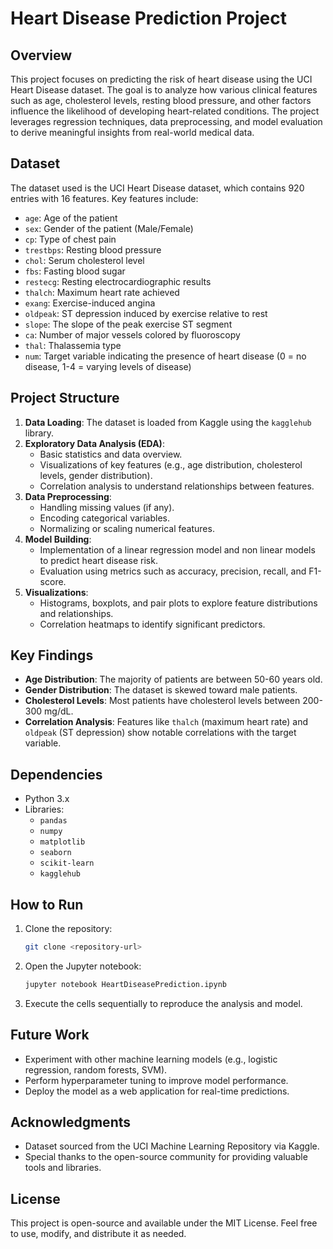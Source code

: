 # Heart Disease Prediction Project

## Overview
This project focuses on predicting the risk of heart disease using the UCI Heart Disease dataset. The goal is to analyze how various clinical features such as age, cholesterol levels, resting blood pressure, and other factors influence the likelihood of developing heart-related conditions. The project leverages regression techniques, data preprocessing, and model evaluation to derive meaningful insights from real-world medical data.

## Dataset
The dataset used is the UCI Heart Disease dataset, which contains 920 entries with 16 features. Key features include:
- `age`: Age of the patient
- `sex`: Gender of the patient (Male/Female)
- `cp`: Type of chest pain
- `trestbps`: Resting blood pressure
- `chol`: Serum cholesterol level
- `fbs`: Fasting blood sugar
- `restecg`: Resting electrocardiographic results
- `thalch`: Maximum heart rate achieved
- `exang`: Exercise-induced angina
- `oldpeak`: ST depression induced by exercise relative to rest
- `slope`: The slope of the peak exercise ST segment
- `ca`: Number of major vessels colored by fluoroscopy
- `thal`: Thalassemia type
- `num`: Target variable indicating the presence of heart disease (0 = no disease, 1-4 = varying levels of disease)

## Project Structure
1. **Data Loading**: The dataset is loaded from Kaggle using the `kagglehub` library.
2. **Exploratory Data Analysis (EDA)**:
   - Basic statistics and data overview.
   - Visualizations of key features (e.g., age distribution, cholesterol levels, gender distribution).
   - Correlation analysis to understand relationships between features.
3. **Data Preprocessing**:
   - Handling missing values (if any).
   - Encoding categorical variables.
   - Normalizing or scaling numerical features.
4. **Model Building**:
   - Implementation of a linear regression model and non linear models to predict heart disease risk.
   - Evaluation using metrics such as accuracy, precision, recall, and F1-score.
5. **Visualizations**:
   - Histograms, boxplots, and pair plots to explore feature distributions and relationships.
   - Correlation heatmaps to identify significant predictors.

## Key Findings
- **Age Distribution**: The majority of patients are between 50-60 years old.
- **Gender Distribution**: The dataset is skewed toward male patients.
- **Cholesterol Levels**: Most patients have cholesterol levels between 200-300 mg/dL.
- **Correlation Analysis**: Features like `thalch` (maximum heart rate) and `oldpeak` (ST depression) show notable correlations with the target variable.

## Dependencies
- Python 3.x
- Libraries:
  - `pandas`
  - `numpy`
  - `matplotlib`
  - `seaborn`
  - `scikit-learn`
  - `kagglehub`

## How to Run
1. Clone the repository:
   ```bash
   git clone <repository-url>
   ```
2. Open the Jupyter notebook:
   ```bash
   jupyter notebook HeartDiseasePrediction.ipynb
   ```
3. Execute the cells sequentially to reproduce the analysis and model.

## Future Work
- Experiment with other machine learning models (e.g., logistic regression, random forests, SVM).
- Perform hyperparameter tuning to improve model performance.
- Deploy the model as a web application for real-time predictions.

## Acknowledgments
- Dataset sourced from the UCI Machine Learning Repository via Kaggle.
- Special thanks to the open-source community for providing valuable tools and libraries.

## License
This project is open-source and available under the MIT License. Feel free to use, modify, and distribute it as needed.
